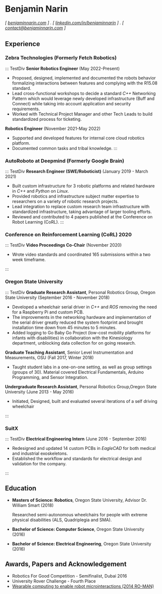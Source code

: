 Benjamin Narin
======

<!-- #### Roboticist with SWE and Electrical Engineering Experience.  -->
###### [ [benjaminnarin.com](https://www.benjaminnarin.com/) ] . [ [linkedin.com/in/benjaminnarin](https://www.linkedin.com/in/benjaminnarin/) ] . [ [contact@benjaminnarin.com](mailto:contact@benjaminnarin.com) ]

## Experience ##
### Zebra Technologies (Formerly Fetch Robotics) ###
::: TestDiv
**Senior Robotics Engineer** (May 2022-Present)

 - Proposed, designed, implemented and documented the robots behavior formalizing interactions between features and complying with the R15.08 standard.
 - Lead cross-functional workshops to decide a standard *C++* Networking Pattern which would leverage newly developed infrastructure (Buff and Connect) while taking into account application and security requirements.
 - Worked with Technical Project Manager and other Tech Leads to build standardized process for ticketing.

**Robotics Engineer** (November 2021-May 2022)

 - Supported and developed features for internal core cloud robotics platform.
 - Documented common tasks and tribal knowledge.
:::

### AutoRoboto at Deepmind (Formerly Google Brain) ###
::: TestDiv
**Research Engineer (SWE/Roboticist)** (January 2019 - March 2021)

- Built custom infrastructure for 3 robotic platforms and related hardware in *C++* and *Python* on *Linux*.
- Provided robotics and infrastructure subject matter expertise to researchers on a variety of robotic research projects.
- Lead integration to replace custom research team infrastructure with
standardized infrastructure, taking advantage of larger tooling efforts. 
- Reviewed and contributed to 4 papers published at the Conference on Robot Learning (CoRL).
:::
### Conference on Reinforcement Learning (CoRL) 2020 ###
::: TestDiv
**Video Proceedings Co-Chair** (November 2020)

- Wrote video standards and coordinated 165 submissions within a two week timeframe.
<!-- - Automated processing of videos and generation of YouTube descriptions with *Python* scripts. -->
:::

### Oregon State University ###
::: TestDiv
**Graduate Research Assistant**, Personal Robotics Group, Oregon State University (September 2016 - November 2018)

<!-- - Conducted research into self-driving wheelchairs using real world constraints such as cost and usability.  -->
<!-- - Competed in an international competition in Dubai. -->
<!-- - Demoed the self-driving wheelchair to the wheelchair manufacturer in Sweden.  -->
<!-- - Improved uptimes and reliability of the hardware by improving the interfaces written in *C++*, *Python* and *Robot Operating System (ROS)*.  -->
<!-- - Redesigned the onboard network, reducing cost, complexity and bulkiness while adding wireless connectivity for debugging and remote access. -->
- Developed a wheelchair serial driver in *C++* and *ROS* removing the need for a Raspberry Pi and custom PCB. 
- The improvements in the networking hardware and implementation of the serial driver greatly reduced the system footprint and brought installation time down from 45 minutes to 5 minutes. 
- Added logging to Go Baby Go Project (low-cost mobility platforms for infants with
disabilities) in collaboration with the Kinesiology department, unblocking data collection for on going research.

**Graduate Teaching Assistant**, Senior Level Instrumentation and Measurements, OSU (Fall 2017, Winter 2018)

- Taught student labs in a one-on-one setting, as well as group settings (groups of 30). Material covered Electrical Fundamentals, Arduino Programming, and Sensor Integration. 
<!-- - Coordinated and provided scoping and support for 38 unique group projects for a class of 126 students. -->

**Undergraduate Research Assistant**, Personal Robotics Group,Oregon State University  (June 2013 - May 2016)

<!-- - Initiated research and began development on a self driving wheelchair project.  -->
- Initiated, Designed, built and evaluated several iterations of a self driving wheelchair
<!-- - Designed, built and evaluated several iterations of a self driving wheelchair, including taking the system to Boston and Santa Cruz to work with ALS patients for real world testing. -->
:::

### SuitX ###
::: TestDiv
**Electrical Engineering Intern** (June 2016 - September 2016)

- Redesigned and updated 14 custom PCBs in *EagleCAD* for both medical and industrial exoskeletons.
- Established the workflow and standards for electrical design and validation for the company.
<!-- - Designed, built and supported the company computer network.  -->
:::

<!-- ### Oregon State Mars Rover Team ###
::: TestDiv
**Electrical Team Lead**, (October 2011 - July 2013)

- Led a team of four to design and fabricate the electronics and RF system for the 2011-2013 OSU Mars Rover.
::: -->

Education
---------
- **Masters of Science: Robotics**, Oregon State University, Advisor Dr. William Smart (2018)

    Researched semi-autonomous wheelchairs for people with extreme physical disabilities (ALS, Quadriplegia and SMA).

- **Bachelor of Science: Computer Science**, Oregon State University (2016)

- **Bachelor of Science: Electrical Engineering**, Oregon State University (2016)

Awards, Papers and Acknowledgement
------
- Robotics For Good Competition - Semifinalist, Dubai 2016
- University Rover Challenge - Fourth Place
- [Wearable computing to enable robot microinteractions (2014 RO-MAN)](http://citeseerx.ist.psu.edu/viewdoc/download?doi=10.1.1.724.9279&rep=rep1&type=pdf)